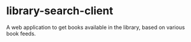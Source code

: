 # library-search-client
A web application to get books available in the library, based on various book feeds.
